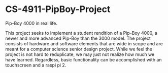 # CS-4911-PipBoy-Project
Pip-Boy 4000 in real life.

This project seeks to implement a student rendition of a Pip-Boy 4000, a newer and more advanced Pip-Boy than the 3000 model. The project consists of hardware and software elements that are wide in scope and are meant for a computer science senior design project. While we feel the project is not hard to reduplicate, we may just not realize how much we have learned. Regardless, basic functionality can be accomplished with an touchscreen and a raspi pi 2.
